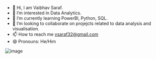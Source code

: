 - 👋 Hi, I am Vaibhav Saraf.
- 👀 I’m interested in Data Analytics.
- 🌱 I’m currently learning PowerBI, Python, SQL.
- 💞️ I’m looking to collaborate on projejcts related to data analysis and visualisation. 
- 📫 How to reach me vsaraf32@gmail.com
- 😄 Pronouns: He/Him


<!---
Vaibhav Saraf/Vaibhav Saraf is a ✨ special ✨ repository because its `README.md` (this file) appears on your GitHub profile.
You can click the Preview link to take a look at your changes.
--->
![image](https://github.com/VaibhavSaraf2023/VaibhavSaraf2023/assets/143919401/080c0192-f2db-4487-a06b-30b15f91ba05)
